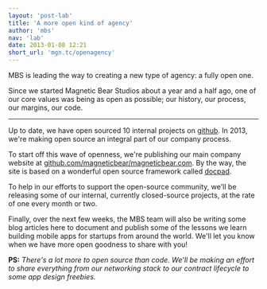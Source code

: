 ```yaml
---
layout: 'post-lab'
title: 'A more open kind of agency'
author: 'mbs'
nav: 'lab'
date: 2013-01-08 12:21
short_url: 'mgn.tc/openagency'
---
```

MBS is leading the way to creating a new type of agency: a fully open one.

Since we started Magnetic Bear Studios about a year and a half ago, one of our core values was being as open as possible; our history, our process, our margins, our code.

---

Up to date, we have open sourced 10 internal projects on [github](https://github.com/magneticbear). In 2013, we're making open source an integral part of our company process.

To start off this wave of openness, we're publishing our main company website at [github.com/magneticbear/magneticbear.com](https://github.com/magneticbear/magneticbear.com). By the way, the site is based on a wonderful open source framework called [docpad](https://github.com/bevry/docpad).

To help in our efforts to support the open-source community, we'll be releasing some of our internal, currently closed-source projects, at the rate of one every month or two.

Finally, over the next few weeks, the MBS team will also be writing some blog articles here to document and publish some of the lessons we learn building mobile apps for startups from around the world.
We'll let you know when we have more open goodness to share with you!

**PS:** *There's a lot more to open source than code. We'll be making an effort to share everything from our networking stack to our contract lifecycle to some app design freebies.*